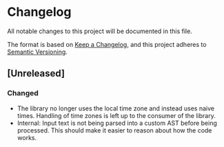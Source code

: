 # Changelog

All notable changes to this project will be documented in this file.

The format is based on [Keep a Changelog](https://keepachangelog.com/en/1.1.0/),
and this project adheres to [Semantic Versioning](https://semver.org/spec/v2.0.0.html).

## [Unreleased]

### Changed

- The library no longer uses the local time zone and instead uses naive times.
  Handling of time zones is left up to the consumer of the library.
- Internal: Input text is not being parsed into a custom AST before being
  processed. This should make it easier to reason about how the code works.